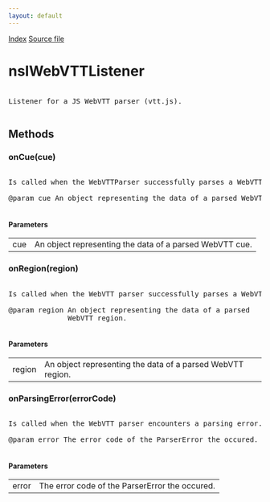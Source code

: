 ```yaml
---
layout: default
---
```

<div id='links'><a href="../index.html">Index</a>
<a href="http://dxr.mozilla.org/mozilla-central/source/dom/media/webvtt/nsIWebVTTListener.idl">Source file</a>
</div>

# nsIWebVTTListener #
<pre>  
Listener for a JS WebVTT parser (vtt.js).  
  
</pre>
## Methods ##

### onCue(cue) ###
<pre>  
Is called when the WebVTTParser successfully parses a WebVTT cue.  
  
@param cue An object representing the data of a parsed WebVTT cue.  
  
</pre>
#### Parameters ####

<table>

<tr>
<td>cue</td>
<td>An object representing the data of a parsed WebVTT cue.  
</td>
</tr>

</table>

### onRegion(region) ###
<pre>  
Is called when the WebVTT parser successfully parses a WebVTT region.  
  
@param region An object representing the data of a parsed  
              WebVTT region.  
  
</pre>
#### Parameters ####

<table>

<tr>
<td>region</td>
<td>An object representing the data of a parsed  
              WebVTT region.  
</td>
</tr>

</table>

### onParsingError(errorCode) ###
<pre>  
Is called when the WebVTT parser encounters a parsing error.  
  
@param error The error code of the ParserError the occured.  
  
</pre>
#### Parameters ####

<table>

<tr>
<td>error</td>
<td>The error code of the ParserError the occured.  
</td>
</tr>

</table>
